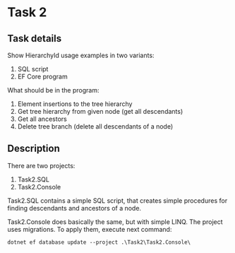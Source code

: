 ﻿# Task 2

## Task details

Show HierarchyId usage examples in two variants:
1. SQL script
2. EF Core program

What should be in the program:
1. Element insertions to the tree hierarchy
2. Get tree hierarchy from given node (get all descendants)
3. Get all ancestors
4. Delete tree branch (delete all descendants of a node)

## Description

There are two projects:
1. Task2.SQL
2. Task2.Console

Task2.SQL contains a simple SQL script, that creates simple procedures for finding descendants and ancestors of a node.

Task2.Console does basically the same, but with simple LINQ. The project uses migrations. To apply them, execute next command:

```shell
dotnet ef database update --project .\Task2\Task2.Console\
```